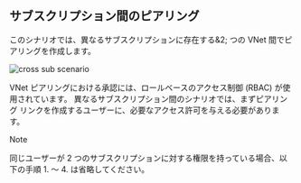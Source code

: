 ## <a name="a-namex-subapeering-across-subscriptions"></a><a name="x-sub"></a>サブスクリプション間のピアリング
このシナリオでは、異なるサブスクリプションに存在する&2; つの VNet 間でピアリングを作成します。

![cross sub scenario](./media/virtual-networks-create-vnetpeering-scenario-crosssub-include/figure01.PNG)

VNet ピアリングにおける承認には、ロールベースのアクセス制御 (RBAC) が使用されています。 異なるサブスクリプション間のシナリオでは、まずピアリング リンクを作成するユーザーに、必要なアクセス許可を与える必要があります。

> [!NOTE]
> 同じユーザーが 2 つのサブスクリプションに対する権限を持っている場合、以下の手順 1. ～ 4. は省略してください。
> 
> 



<!--HONumber=Feb17_HO1-->


